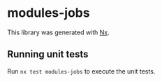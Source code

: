# modules-jobs

This library was generated with [Nx](https://nx.dev).

## Running unit tests

Run `nx test modules-jobs` to execute the unit tests.
